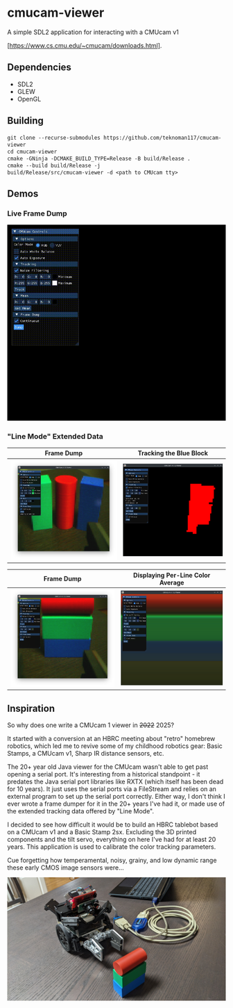 # cmucam-viewer

A simple SDL2 application for interacting with a CMUcam v1

[https://www.cs.cmu.edu/~cmucam/downloads.html].

## Dependencies

- SDL2
- GLEW
- OpenGL

## Building

```
git clone --recurse-submodules https://github.com/teknoman117/cmucam-viewer
cd cmucam-viewer
cmake -GNinja -DCMAKE_BUILD_TYPE=Release -B build/Release .
cmake --build build/Release -j
build/Release/src/cmucam-viewer -d <path to CMUcam tty>
```

## Demos

### Live Frame Dump

![Live Frame Dump](/assets/cmucam-viewer-00.gif)

### "Line Mode" Extended Data

| Frame Dump | Tracking the Blue Block |
| ---------- | ----------------------- |
| ![Frame Dump](assets/cmucam-viewer-01.png) | ![Track Mode](assets/cmucam-viewer-02.png) |

| Frame Dump | Displaying Per-Line Color Average |
| ---------- | --------------------------------- |
| ![Frame Dump 2](assets/cmucam-viewer-03.png) | ![Mean Mode](assets/cmucam-viewer-04.png) |

## Inspiration

So why does one write a CMUcam 1 viewer in ~~2022~~ 2025?

It started with a conversion at an HBRC meeting about "retro" homebrew robotics, which led me to revive some of my childhood robotics gear: Basic Stamps, a CMUcam v1, Sharp IR distance sensors, etc.

The 20+ year old Java viewer for the CMUcam wasn't able to get past opening a serial port. It's interesting from a historical standpoint - it predates the Java serial port libraries like RXTX (which itself has been dead for 10 years). It just uses the serial ports via a FileStream and relies on an external program to set up the serial port correctly. Either way, I don't think I ever wrote a frame dumper for it in the 20+ years I've had it, or made use of the extended tracking data offered by "Line Mode".

I decided to see how difficult it would be to build an HBRC tablebot based on a CMUcam v1 and a Basic Stamp 2sx. Excluding the 3D printed components and the tilt servo, everything on here I've had for at least 20 years. This application is used to calibrate the color tracking parameters.

Cue forgetting how temperamental, noisy, grainy, and low dynamic range these early CMOS image sensors were...

![Tablebot](assets/tablebot.jpg)
